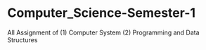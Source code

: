 # Computer_Science-Semester-1
All Assignment of 
(1) Computer System
(2) Programming and Data Structures
